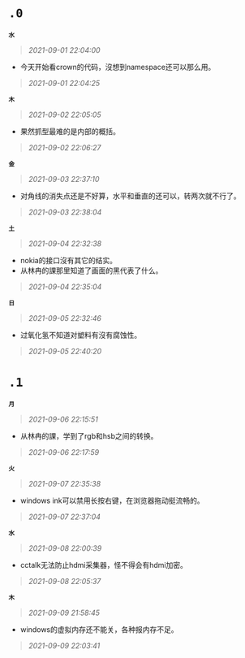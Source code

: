 **`.0`**
=========
**`水`**
>*2021-09-01 22:04:00*
- 今天开始看crown的代码，沒想到namespace还可以那么用。
>*2021-09-01 22:04:25*

**`木`**
>*2021-09-02 22:05:05*
- 果然抓型最难的是内部的概括。
>*2021-09-02 22:06:27*

**`金`**
>*2021-09-03 22:37:10*
- 对角线的消失点还是不好算，水平和垂直的还可以，转两次就不行了。
>*2021-09-03 22:38:04*

**`土`**
>*2021-09-04 22:32:38*
- nokia的接口沒有其它的结实。
- 从林冉的課那里知道了画面的黑代表了什么。
>*2021-09-04 22:35:04*

**`日`**
>*2021-09-05 22:32:46*
- 过氧化氢不知道对塑料有沒有腐蚀性。
>*2021-09-05 22:40:20*

**`.1`**
=========
**`月`**
>*2021-09-06 22:15:51*
- 从林冉的課，学到了rgb和hsb之间的转换。
>*2021-09-06 22:17:59*

**`火`**
>*2021-09-07 22:35:38*
- windows ink可以禁用长按右键，在浏览器拖动挺流畅的。
>*2021-09-07 22:37:04*

**`水`**
>*2021-09-08 22:00:39*
- cctalk无法防止hdmi采集器，怪不得会有hdmi加密。
>*2021-09-08 22:05:37*

**`木`**
>*2021-09-09 21:58:45*
- windows的虚拟内存还不能关，各种报内存不足。
>*2021-09-09 22:03:41*
